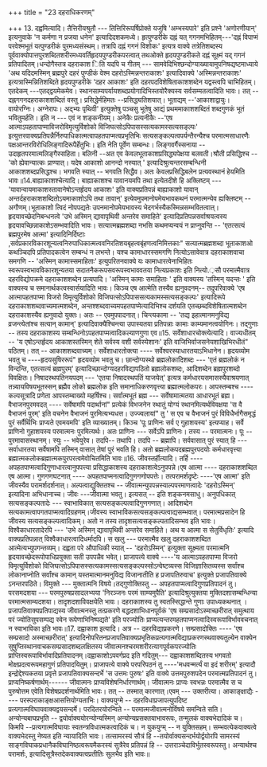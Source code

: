 +++
title = "23 दहराधिकरणम्"

+++
13. दह्वमित्यादि। तैत्तिरीयश्रुतौ --- तित्तिरिरूपर्षिप्रोक्ते यजुषि 'अम्भस्यपारे' इति प्रश्ने 'अणोरणीयान्' इत्यनुवाके 'न कर्मणा न प्रजया धनेन' इत्यादिदशकमध्ये। हृत्पुण्डरीके दह्नं यत् गगनमभिहितम्---'दह्नं विपाप्मं परवेश्मभूतं यत्पुण्डरीकं पुरमध्यसंस्थम्। तत्रापि दह्नं गगनं विशोकः' इत्यत्र वाक्ये तत्रेतिशब्दस्य पूर्ववाक्योपात्तपुरशब्दितशरीरमध्यवर्तिहृदयपुण्डरीकपरत्वात् तथओक्ते हृदयपुण्डरीकते दह्नं सूक्ष्मं यद् गगनं प्रतिपादितम्।धन्दोगैस्तत्र दहराकाश िति यदपि च गीतम् --- सामवेदिभिश्छन्दोग्याख्यायामुपनिषद्यष्टमाध्याये 'अथ यदिदमस्मिन् ब्रह्मपुरे दहरं पुण्डीकं वेश्म दहरोऽस्मिन्नन्तराकाशः' इत्यादिवाक्ये 'अस्मिन्नन्तराकाशः' इत्यत्रास्मिन्नितिशब्दिते हृदयपुण्डरीके 'दहर आकाशः' इति दहरपदविशेषिताकाशशब्देन यद्वस्त्वपि चाभिहितम्। एतदेकम् ---एतद्द्वयमेकमेव। स्थानसाम्यपर्यायशब्दप्रयोगादिभिस्तयोरैक्यस्य सर्वसम्मतत्वादिति भावः। तत् -- दह्नगगनदहराकाशशब्दितं वस्तु। प्रसिद्धेर्महिमतः --प्रसिद्ध्यतिशयात्। भूताद्यम् --'आकाशाद्वायुः। वायोरग्निः। अग्नेरापः। अद्भ्यः पृथिवी' इत्युक्तेषु पञ्चसु भूतेषु आद्यं प्रथममाकाशशब्दितं शब्दगुणकं भूतं भवितुमर्हति। इति न --- एवं न शङ्कनीयम्। अनेकैः प्रत्यनीकैः --'एष आत्माऽपहतापाप्माविजरोविमृत्युर्विशोको विजिघत्सोऽपिपासस्सत्यकामस्सत्यसङ्ल्पः' इत्युत्तरवाक्यप्रतिपन्नैर्निरुपाधिकात्मत्वापहतपाप्मत्वप्रभृतिभिः सत्यसङ्कल्पत्वपर्यन्तैरन्यैश्च परमात्मसाधारणैः पक्षआन्तरविरोधिलिङ्गादिरूपैर्हेतुभिः। इति नेति पूर्वेण सम्बन्धः। लिङ्गवर्गैस्सनाया --उदाहृतपरमात्मलिङ्गैस्सहिता। बलिनी --अत एव केवलभूताकाशप्रसिद्ध्यपेक्षया बलवती।श्रौती प्रसिद्धिश्च -- 'को ह्येवान्यात्कः प्राण्यात्। यदेष आकाशो आनन्दो नस्यात् ' इत्यादिश्रुत्यन्तरसम्बन्धिनी आकाशशब्दप्रसिद्धश्च। भगवति स्यात् -- भगवति सिद्धैव। अतः केवलप्रसिद्धिबलेन प्रत्यवस्थानं हेयमिति भावः॥14.बाह्याकाशश्चेत्यादि। बाह्याकाशश्च यावानयमपि तथा इत्येतदीशे हि अक्लिष्टम् --- 'यावान्वायमाकाशस्तावानेषोऽन्तर्हृदय आकाशः' इति वाक्यप्रतिपन्नं बाह्याकाशो यावान् अन्तर्दहराकाशशब्दितोऽयमाकाशोऽपि तथा तावान्' इत्येवमुपमानोपमेयभावकथनं परमात्मन्येव ह्यक्लिष्टम् --अगौणम्।भूताकाशो त्विदं नोपपद्यतेः उपनमानोपमेयभावस्य भेदगर्भस्यैकस्मिन्नसम्भवितत्वात्। हृदयावच्छेदनिबन्धनत्वे 'उभे अस्मिन् द्यावापृथिवी अन्तरेव समाहिते' इत्यादिप्रतिपन्नसर्वाश्रयत्वस्य हृदयावच्छिन्नाकाशेऽसम्भवादिति भावः। सत्यात्मब्रह्मशब्दा नभसि कथमप्यन्वयं न प्राप्नुवन्ति -- 'एतत्सत्यं ब्रह्मपुरमेष आत्मा' इत्यादिनिर्दिष्टाः ,सर्वप्रकारविकारशून्यत्वनिरुपाधिकात्मत्ववनिरतिशयबृहत्वबृंहणत्वनिमित्तकाः" सत्यात्मब्रह्मशब्दा भूताकाशओ कथञ्चिदपि प्रतिपादकत्वेन सम्बन्धं न लभन्ते। यश्च कामाधारस्समगणि नित्योऽसावेवात्र दहराकाशवाचा समगणि -- 'अस्मिन् कामास्समाहिताः' इत्युपरितनवाक्ये यः कामाधारत्वेनाभिहितः स्वरूपस्वभावविकारशून्यतया सदातनैकरूपसवरूपस्वभाववतया नित्यप्रकाशः इति नित्यो.़सौ परमात्मैवात्र दहरविद्योपक्रमे दहराकाशशब्देन प्रत्यपादि। 'अस्मिन् कामाः समाहिताः ' इति वाक्यस्य 'तस्मिन् यदन्तः ' इति वाक्यस्य च समानार्थकत्वस्वार्सयादिति भावः। किञ्च एष आत्मेति तस्यैव ह्यनुवदनम्-- तदुपरिवाक्ये 'एष आत्मापहतपाप्मा विजरो विमृत्युर्विशोको विजिघत्सोऽपिपाससत्यकामस्सत्यसङ्कल्पः' इत्यादिरूपे दहराकाशशब्दवाच्यमात्मशब्देन, अन्तश्शब्दवाच्यमपहतपाप्मेत्यादिभिश्च दर्शयति एतच्छब्दविशेषितात्मशब्देन दहराकाशस्यैव ह्यनुवादो युक्तः। अतः -- एवमुपपादनात्। चिन्त्यकामा -- 'तद्य इहात्मानमनुविद्य व्रजन्त्येतांश्च सत्यान् कामान्' इत्यादिवाक्यैश्चिन्त्या उपास्यतया प्रतिपन्नाः कामाः काम्यमानत्वयोगिनः। तद्गुणाः -- तस्य दहराकाशस्य सम्बन्धिनोऽपहतपाप्मत्वादिकल्याणगुणा एव॥15. सर्वेशाधारचोक्त्येत्यादि। वाज्यधीतम् -- 'य एषोऽन्तर्हृदय आकाशस्तस्मिन् शेते सर्वस्य वशी सर्वस्येशानः' इति वाजिभिर्वाजसनेयशाखिभिरधीतं" पठितम्। तत् -- आकाशशब्दवाच्यम्। सर्वेशाधारतोक्त्या ---- सर्वेश्वरस्याधारतयाऽभिधानेन। हृदयव्योम भवतु च ----हृदयसुषिररूपं" हृदयव्योम भवतु च। छान्दोग्यस्थो ब्रह्मलोकादिशब्दः --- 'एतं ब्रह्मलोकं न विन्दन्ति, एतत्सत्यं ब्रह्मपुरम्' इत्यादिच्छान्दोग्यदहरविद्यापठितो ब्रह्मलोकशब्दः, आदिशब्देन ब्रह्मपुरशब्दो विवक्षितः। निषादस्थपतिनयपदम् --- 'एतया निषादस्थपतिं याजयेत्' इत्यत्र कर्मधारयसमासस्यैवाश्रयणात् तन्न्यायविषयभूतस्सन् ब्रह्मैव लोको ब्रह्मलोक इति समानाधिकरणवृत्त्या ब्रह्मात्मलोकपरः। आपस्तम्बश्च ---- कल्पसूत्रादि प्रणेता आपस्तम्बाख्यो महर्षिश्च। सर्वात्मभूतं ब्रह्म --- सर्वेषामात्मतया आधारभूतं ब्रह्म। वैभाजनपुरमवदत् ---- सर्वेषामपि पदार्थानां" प्रत्येकं विभजनेन स्थातुं योग्यं स्थानमित्यर्थविवक्षया 'स वै वैभाजनं पुरम्' इति वचनेन वैभाजनं पुरमित्यभ्यधत्त। उज्ज्वलायां" तु ' स एव च वैभाजनं पुरं विविधैर्भागैसमृद्धं पुरं सर्वैर्थिभिः प्राप्यते एवमयमपि' इति व्याख्यातम्। किञ्च 'पूः प्राणिनः सर्व ए गुहाशयस्य' इत्यप्याह। सर्वे प्राणिनो गुहाशयस्य परमात्मनः पुरमित्यर्थः। अतः प्राणिनः --- सर्वेऽपि प्राणिनः। तस्य -- परमात्मनः। पूः -- पुरमावासस्थानम्। स्युः -- भवेयुरेव। तदपि-- तथापि। तदपि -- ब्रह्मापि। सर्ववासात् पुरं स्यात् हि --- सर्वाधारतया सर्वेषामपि तस्मिन् वासात् तेषां पुरं भवति हि। अतो ब्रह्मलोकपदब्रह्मपुरपदयोः कर्मधारवृत्त्या ब्रह्मात्मकलोकब्रह्मात्मकपुरपरत्वमेवोचितमिति भावः॥16. जीवस्तर्हीत्यादि। तर्हि ---- अपहतपाप्मत्वादिगुणाधारत्वानुपपत्त्या प्रसिद्धाकाशस्य दहराकाशत्वेऽनुपपन्ने।एष आत्मा ---- दहराकाशशब्दित एष आत्मा। गुणगणघटनात् ---- अपहतपाप्मनत्वादिगुणगणोपपत्तेः। तत्परामर्शदृष्टेः ----'एष आत्मा' इति जीवस्यैव परामर्शदर्शनात्। अल्पत्वाद्युक्तितश्च -- जीवात्मन्युपपन्नस्याल्पपरमाणत्वादेः 'दहरोऽस्मिन्' इत्यादिना अभिधानाच्च। जीवः ---जीवात्मा भवतु। इत्यसत् -- इति शङ्कनमसाधु। अनुपधिकात् सत्यसङ्कल्पतादेः --- स्वाभाविकात् सत्यसङ्कल्पत्वादिगुणगणात्। आदिशब्देन सत्यकामत्वापगतपाप्मत्वादिग्रहणम्।जीवस्य स्वाभाविकसत्यसङ्कल्पत्वाद्यसम्भवात्। परमात्मप्रसादेन हि जीवस्य सत्यसङ्कल्पत्वादिकम्। अतो न तस्य तादृशसत्यसङ्कल्पतादिसम्भव इति भावः। विश्वैकाधारतादेरपि --- 'उभे अस्मिन् द्यावापृथिवी अन्तरेव समाहिते। अथ य आत्मा स सेतुर्विधृतिः' इत्यादि वाक्यप्रतिपन्नात् विश्वैकाधारत्वादिधर्मादपि। स खलु --- परमात्मैव खलु दहराकाशशब्दित आत्मेत्यभ्युपगन्तव्यम्। दह्वता परे औपाधिकी स्यात् -- 'दहरोऽस्मिन्' इत्युक्ता सूक्ष्मता परमात्मनि हृदयावच्छेदरूपोपाधिप्रयुक्ता सती उपपन्नैव भवेत्। प्राजापत्ये वाक्ये ----'य आत्माऽपहतपाप्मा विजरो विमृत्युर्विशोको विजिघत्सोऽपिपासस्सत्यकामस्सत्यसङ्कल्पस्सोऽन्वेष्टव्यस्स विजिज्ञासितव्यस्स सर्वांश्च लोकानाप्नोति सर्वांश्च कामान् यस्तमात्मानमनुविद्य विजानातीति ह प्रजापतिरुवाच' इत्युक्ते प्रजापतिवाक्ये ऽनन्तरपठिते। विमुक्ते --- मुक्तात्मनि विषये।तद्गुणोक्तिस्तु -- अपहतपाप्मत्वादिगुणप्रतिपादनं तु। परसमदशया --- परमपुरुषप्रसादलभ्यया 'निरञ्जनः परमं साम्यमुपैति' इत्यादिश्रुत्युक्तया मुक्तिदशासम्बन्धिन्या परमात्मसाम्यदशया। तादृशदशाविवक्षयेति भावः। दहराकाशस्य तु स्वतस्सिद्धान्ते गुणाः उपाध्यकथनात् । प्रजापतिवाक्यप्रतिपाद्यस्य जीवात्मनस्तु तत्प्रकरणे बद्धदशाभिधानपूर्वकं 'एष सम्प्रसादोऽस्माच्छरीरात् समुत्थाय परं ज्योतिसुपसम्पद्य स्वेन रूपेणाभिनिष्पद्यते' इति परज्योतिः प्राप्यत्यन्तरमहतपाप्मनत्वादिस्वरूपाविर्भाववचनात् न स्वाभाविका इति भावः॥17. दह्वाकाश इत्यादि। अत्र -- दहरविद्याप्रकरणे। सम्प्रसादोक्तिः ---- 'एष सम्प्रसादो अस्माच्छरीरात्' इत्यादिनोपरितनप्रजापतिवाक्यप्रभृतिकप्रत्यगात्मविद्याप्रकरणस्थवाक्यतुल्येन वाक्येन सुषुप्तिस्थानवाचकसम्प्रसादशब्दलक्षितस्य जीवात्मनश्चरमशरीरत्यागपूर्वकपरज्योतिः प्राप्तिस्वरूपाविर्भावादिप्रतिपादनम्।दह्वाकाशोऽपवर्गप्रद इति गदितुम्--- दह्वाकाशशब्दितस्य भगवतो मोक्षप्रदत्वरूपमहागुणं प्रतिपादयितुम्। प्राजापत्ये वाक्ये परपरिपठनं तु ----'मधवन्मर्त्यं वा इदं शरीरम्' इत्यादौ इन्द्रोद्देश्यकतया प्रवृत्ते प्रजापतिवाक्यसन्दर्भे 'स उत्तमः पुरुषः' इति वाक्ये उत्तमपुरुशपदेन परमात्मप्रतिपादनं तु। प्राप्यनिष्कर्षणार्थम्------ जीवात्मनः प्राप्यविशेषनिर्धारणार्थम्। जीवात्मनः प्राप्यः स्वभन्नः परमात्मैव स च पुरुषोत्तम एवेति विशेषप्रदर्शनार्थमिति भावः। तत् -- तस्मात् कारणात्।एवम् --- उक्तरीत्या। आकाङ्क्षाद्यैः ---- परस्पराकाङ्क्षआसत्तियोग्यताभिः। वाक्ययुग्मे -- दहरविधाप्रजापत्युपदिष्ट प्रत्यगात्मविघायवाक्यद्वयसन्दर्मे। परदितरयोरन्विते -- परमात्मजीवात्मनोर्विषये समन्विते सति। अन्योन्यबाघप्रभृति -- द्वयोर्वाक्ययोरन्योन्यस्मिन् अन्योन्यप्रसक्तयाभावरूपः, तन्मुलकं वाक्यभेदादिकं च। किमपि --प्रत्यगात्मविघायाः स्वतन्त्रविधात्मकत्वादिकं च। न युकयुग्म् -- न युक्तिसहम्। सम्भवत्येकवाक्यत्वे वाक्यभेदस्तु नेष्यत इति न्यायादिति भावः। तत्सामरस्यं सौत्रं हि --तयोर्वाक्यसन्दर्भयोर्द्वयोरपि सामरस्यं साङ्गविघाकप्रधानैकविघानिष्ठत्वरूपमैकरस्यं सुत्रैरेव प्रतिपन्नं हि -- उत्तराञ्चेदाविर्भुतस्वरूपस्तु। अन्यार्थश्च परामर्शः, इत्यादिसूत्रैस्तदेकवाक्यत्वप्रतीतिः सुलभैव इति भावः॥